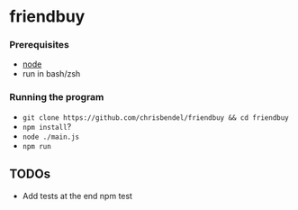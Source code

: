 # friendbuy


### Prerequisites
- [node](https://nodejs.org/en/download/)
- run in bash/zsh

### Running the program
- `git clone https://github.com/chrisbendel/friendbuy && cd friendbuy`
- `npm install`?
- `node ./main.js`
- `npm run `


## TODOs
- Add tests at the end npm test
